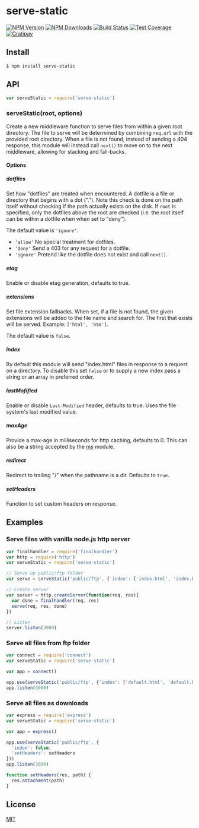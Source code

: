 # serve-static

[![NPM Version][npm-image]][npm-url]
[![NPM Downloads][downloads-image]][downloads-url]
[![Build Status][travis-image]][travis-url]
[![Test Coverage][coveralls-image]][coveralls-url]
[![Gratipay][gratipay-image]][gratipay-url]

## Install

```sh
$ npm install serve-static
```

## API

```js
var serveStatic = require('serve-static')
```

### serveStatic(root, options)

Create a new middleware function to serve files from within a given root
directory. The file to serve will be determined by combining `req.url`
with the provided root directory. When a file is not found, instead of
sending a 404 response, this module will instead call `next()` to move on
to the next middleware, allowing for stacking and fall-backs.

#### Options

##### dotfiles

 Set how "dotfiles" are treated when encountered. A dotfile is a file
or directory that begins with a dot ("."). Note this check is done on
the path itself without checking if the path actually exists on the
disk. If `root` is specified, only the dotfiles above the root are
checked (i.e. the root itself can be within a dotfile when when set
to "deny").

The default value is `'ignore'`.

  - `'allow'` No special treatment for dotfiles.
  - `'deny'` Send a 403 for any request for a dotfile.
  - `'ignore'` Pretend like the dotfile does not exist and call `next()`.

##### etag

Enable or disable etag generation, defaults to true.

##### extensions

Set file extension fallbacks. When set, if a file is not found, the given
extensions will be added to the file name and search for. The first that
exists will be served. Example: `['html', 'htm']`.

The default value is `false`.

##### index

By default this module will send "index.html" files in response to a request
on a directory. To disable this set `false` or to supply a new index pass a
string or an array in preferred order.

##### lastMofified

Enable or disable `Last-Modified` header, defaults to true. Uses the file
system's last modified value.

##### maxAge

Provide a max-age in milliseconds for http caching, defaults to 0. This
can also be a string accepted by the [ms](https://www.npmjs.org/package/ms#readme)
module.

##### redirect

Redirect to trailing "/" when the pathname is a dir. Defaults to `true`.

##### setHeaders

Function to set custom headers on response.

## Examples

### Serve files with vanilla node.js http server

```js
var finalhandler = require('finalhandler')
var http = require('http')
var serveStatic = require('serve-static')

// Serve up public/ftp folder
var serve = serveStatic('public/ftp', {'index': ['index.html', 'index.htm']})

// Create server
var server = http.createServer(function(req, res){
  var done = finalhandler(req, res)
  serve(req, res, done)
})

// Listen
server.listen(3000)
```

### Serve all files from ftp folder

```js
var connect = require('connect')
var serveStatic = require('serve-static')

var app = connect()

app.use(serveStatic('public/ftp', {'index': ['default.html', 'default.htm']}))
app.listen(3000)
```

### Serve all files as downloads

```js
var express = require('express')
var serveStatic = require('serve-static')

var app = express()

app.use(serveStatic('public/ftp', {
  'index': false,
  'setHeaders': setHeaders
}))
app.listen(3000)

function setHeaders(res, path) {
  res.attachment(path)
}
```

## License

[MIT](LICENSE)

[npm-image]: https://img.shields.io/npm/v/serve-static.svg?style=flat
[npm-url]: https://npmjs.org/package/serve-static
[travis-image]: https://img.shields.io/travis/expressjs/serve-static.svg?style=flat
[travis-url]: https://travis-ci.org/expressjs/serve-static
[coveralls-image]: https://img.shields.io/coveralls/expressjs/serve-static.svg?style=flat
[coveralls-url]: https://coveralls.io/r/expressjs/serve-static
[downloads-image]: https://img.shields.io/npm/dm/serve-static.svg?style=flat
[downloads-url]: https://npmjs.org/package/serve-static
[gratipay-image]: https://img.shields.io/gratipay/dougwilson.svg?style=flat
[gratipay-url]: https://gratipay.com/dougwilson/
